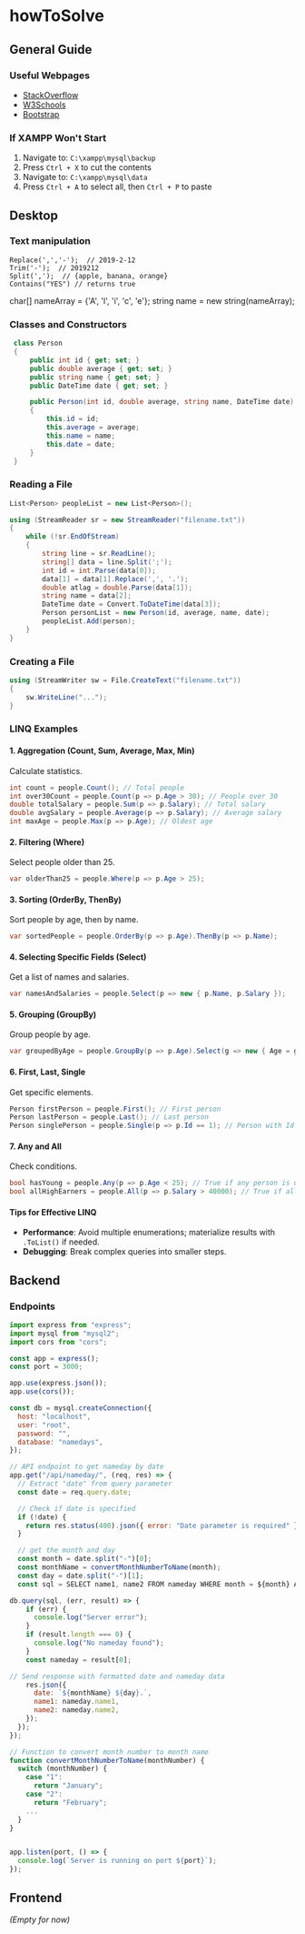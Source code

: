 # howToSolve

## General Guide

### Useful Webpages
- [StackOverflow](https://stackoverflow.com/)
- [W3Schools](https://www.w3schools.com/)
- [Bootstrap](https://getbootstrap.com/)

### If XAMPP Won't Start
1. Navigate to: `C:\xampp\mysql\backup`
2. Press `Ctrl + X` to cut the contents
3. Navigate to: `C:\xampp\mysql\data`
4. Press `Ctrl + A` to select all, then `Ctrl + P` to paste

## Desktop

### Text manipulation
```
Replace(',','-');  // 2019-2-12
Trim('-');  // 2019212 
Split(',');  // {apple, banana, orange}
Contains("YES") // returns true
```

char[] nameArray = {'A', 'l', 'i', 'c', 'e'};
string name = new string(nameArray);

### Classes and Constructors
```csharp
 class Person
 {
     public int id { get; set; }
     public double average { get; set; }
     public string name { get; set; }
     public DateTime date { get; set; }

     public Person(int id, double average, string name, DateTime date)
     {
         this.id = id;
         this.average = average;
         this.name = name;
         this.date = date;
     }
 }
```

### Reading a File
```csharp
List<Person> peopleList = new List<Person>();

using (StreamReader sr = new StreamReader("filename.txt"))
{
    while (!sr.EndOfStream)
    {
        string line = sr.ReadLine();
        string[] data = line.Split(';');
        int id = int.Parse(data[0]);
        data[1] = data[1].Replace(',', '.');
        double atlag = double.Parse(data[1]);
        string name = data[2];
        DateTime date = Convert.ToDateTime(data[3]);
        Person personList = new Person(id, average, name, date);
        peopleList.Add(person);
    }
}
```

### Creating a File
```csharp
using (StreamWriter sw = File.CreateText("filename.txt"))
{
    sw.WriteLine("...");
}
```
### LINQ Examples



#### 1. Aggregation (Count, Sum, Average, Max, Min)
Calculate statistics.

```csharp
int count = people.Count(); // Total people
int over30Count = people.Count(p => p.Age > 30); // People over 30
double totalSalary = people.Sum(p => p.Salary); // Total salary
double avgSalary = people.Average(p => p.Salary); // Average salary
int maxAge = people.Max(p => p.Age); // Oldest age
```

#### 2. Filtering (Where)
Select people older than 25.

```csharp
var olderThan25 = people.Where(p => p.Age > 25);
```

#### 3. Sorting (OrderBy, ThenBy)
Sort people by age, then by name.


```csharp
var sortedPeople = people.OrderBy(p => p.Age).ThenBy(p => p.Name);
```

#### 4. Selecting Specific Fields (Select)
Get a list of names and salaries.

```csharp
var namesAndSalaries = people.Select(p => new { p.Name, p.Salary });
```

#### 5. Grouping (GroupBy)
Group people by age.


```csharp
var groupedByAge = people.GroupBy(p => p.Age).Select(g => new { Age = g.Key, People = g });
```


#### 6. First, Last, Single
Get specific elements.

```csharp
Person firstPerson = people.First(); // First person
Person lastPerson = people.Last(); // Last person
Person singlePerson = people.Single(p => p.Id == 1); // Person with Id 1
```

#### 7. Any and All
Check conditions.

```csharp
bool hasYoung = people.Any(p => p.Age < 25); // True if any person is under 25
bool allHighEarners = people.All(p => p.Salary > 40000); // True if all earn > 40k
```

#### Tips for Effective LINQ
- **Performance**: Avoid multiple enumerations; materialize results with `.ToList()` if needed.
- **Debugging**: Break complex queries into smaller steps.

## Backend

### Endpoints
```javascript
import express from "express";
import mysql from "mysql2";
import cors from "cors";

const app = express();
const port = 3000;

app.use(express.json());
app.use(cors());

const db = mysql.createConnection({
  host: "localhost",
  user: "root",
  password: "",
  database: "namedays",
});

// API endpoint to get nameday by date
app.get("/api/nameday/", (req, res) => {
  // Extract "date" from query parameter
  const date = req.query.date;

  // Check if date is specified
  if (!date) {
    return res.status(400).json({ error: "Date parameter is required" });
  }

  // get the month and day
  const month = date.split("-")[0];
  const monthName = convertMonthNumberToName(month);
  const day = date.split("-")[1];
  const sql = SELECT name1, name2 FROM nameday WHERE month = ${month} AND day = ${day};

db.query(sql, (err, result) => {
    if (err) {
      console.log("Server error");
    }
    if (result.length === 0) {
      console.log("No nameday found");
    }
    const nameday = result[0];

// Send response with formatted date and nameday data
    res.json({
      date: `${monthName} ${day}.`,
      name1: nameday.name1,
      name2: nameday.name2,
    });
  });
});

// Function to convert month number to month name
function convertMonthNumberToName(monthNumber) {
  switch (monthNumber) {
    case "1":
      return "January";
    case "2":
      return "February";
    ...
  }
}


app.listen(port, () => {
  console.log(`Server is running on port ${port}`);
});

```

## Frontend
*(Empty for now)*
